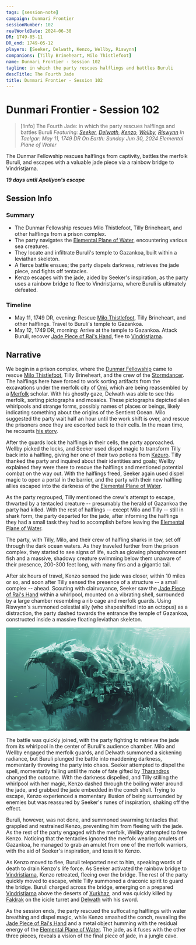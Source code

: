 ```yaml
---
tags: [session-note]
campaign: Dunmari Frontier
sessionNumber: 102
realWorldDate: 2024-06-30
DR: 1749-05-11
DR_end: 1749-05-12
players: [Seeker, Delwath, Kenzo, Wellby, Riswynn]
companions: [Tilly Brineheart, Milo Thistlefoot]
name: Dunmari Frontier - Session 102
tagline: in which the party rescues halflings and battles Buruli
descTitle: The Fourth Jade
title: Dunmari Frontier - Session 102
---
```

# Dunmari Frontier - Session 102

>[!info] The Fourth Jade: in which the party rescues halflings and battles Buruli
> *Featuring: [Seeker](<../../../people/pcs/dunmar-fellowship/seeker.md>), [Delwath](<../../../people/pcs/dunmar-fellowship/delwath.md>), [Kenzo](<../../../people/pcs/dunmar-fellowship/kenzo.md>), [Wellby](<../../../people/pcs/dunmar-fellowship/wellby.md>), [Riswynn](<../../../people/pcs/dunmar-fellowship/riswynn.md>)*
> *In Taelgar: May 11, 1749 DR*
> *On Earth: Sunday Jun 30, 2024*
> *Elemental Plane of Water*

The Dunmar Fellowship rescues halflings from captivity, battles the merfolk Buruli, and escapes with a valuable jade piece via a rainbow bridge to Vindristjarna.

***19 days until Apollyon's escape***
## Session Info
### Summary
- The Dunmar Fellowship rescues Milo Thistlefoot, Tilly Brineheart, and other halflings from a prison complex.
- The party navigates the [Elemental Plane of Water](<../../../cosmology/energy-realms/elemental-plane-of-water.md>), encountering various sea creatures.
- They locate and infiltrate Buruli's temple to Gazankoa, built within a leviathan skeleton.
- A fierce battle ensues; the party dispels darkness, retrieves the jade piece, and fights off tentacles.
- Kenzo escapes with the jade, aided by Seeker's inspiration, as the party uses a rainbow bridge to flee to Vindristjarna, where Buruli is ultimately defeated.

### Timeline
- May 11, 1749 DR, evening: Rescue [Milo Thistlefoot](<../../../people/halflings/milo-thistlefoot.md>), Tilly Brineheart, and other halflings. Travel to Buruli's temple to Gazankoa. 
- May 12, 1749 DR, morning: Arrive at the temple to Gazankoa. Attack Buruli, recover [Jade Piece of Rai's Hand](<../treasure/jade-piece-of-rai-s-hand.md>), flee to [Vindristjarna](<../../../things/ships/vindristjarna.md>). 

## Narrative
We begin in a prison complex, where the [Dunmar Fellowship](<../../../people/pcs/dunmar-fellowship/dunmar-fellowship.md>) came to rescue [Milo Thistlefoot](<../../../people/halflings/milo-thistlefoot.md>), Tilly Brineheart, and the crew of the [Stormdancer](<../../../things/ships/stormdancer.md>). The halflings here have forced to work sorting artifacts from the excavations under the merfolk city of [Omi](<../../../gazetteer/faraway-places/omi.md>), which are being reassembled by a [Merfolk](<../../../species/unusual-species/merfolk.md>) scholar. With his ghostly gaze, Delwath was able to see this merfolk, sorting pictographs and mosaics. These pictographs depicted alien whirlpools and strange forms, possibly names of places or beings, likely indicating something about the origins of the Sentient Ocean. Milo suggested the party wait half an hour until the work shift is over, and rescue the prisoners once they are escorted back to their cells. In the mean time, he recounts [his story](<../tales-and-stories/milo-s-story.md>). 

After the guards lock the halflings in their cells, the party approached. Wellby picked the locks, and Seeker used dispel magic to transform Tilly back into a halfling, giving her one of their two potions from [Kazuro](<../../../people/other-nonhumans/kazuro.md>). Tilly thanked the party and inquired about their identities and goals; Wellby explained they were there to rescue the halflings and mentioned potential combat on the way out. With the halflings freed, Seeker again used dispel magic to open a portal in the barrier, and the party with their new halfling allies escaped into the darkness of the [Elemental Plane of Water](<../../../cosmology/energy-realms/elemental-plane-of-water.md>). 

As the party regrouped, Tilly mentioned the crew's attempt to escape, thwarted by a tentacled creature -- presumably the herald of Gazankoa the party had killed. With the rest of halflings -- except Milo and Tilly -- still in shark form, the party departed for the jade, after informing the halflings they had a small task they had to accomplish before leaving the [Elemental Plane of Water](<../../../cosmology/energy-realms/elemental-plane-of-water.md>). 

The party, with Tilly, Milo, and their crew of halfling sharks in tow, set off through the dark ocean waters. As they traveled further from the prison complex, they started to see signs of life, such as  glowing phosphorescent fish and a massive, shadowy creature swimming below them unaware of their presence, 200-300 feet long, with many fins and a gigantic tail. 

After six hours of travel, Kenzo sensed the jade was closer, within 10 miles or so, and soon after Tilly sensed the presence of a structure -- a small complex -- ahead. Scouting with clairvoyance, Seeker saw the [Jade Piece of Rai's Hand](<../treasure/jade-piece-of-rai-s-hand.md>) within a whirlpool, mounted on a vibrating shell, surrounded by a large chamber resembling a rib cage and merfolk guards. Using Riswynn's summoned celestial ally (who shapeshifted into an octopus) as a distraction, the party dashed towards the entrance the temple of Gazankoa, constructed inside a massive floating leviathan skeleton. 

![Temple of Gazankoa](../../../assets/temple-of-gazankoa.png)

The battle was quickly joined, with the party fighting to retrieve the jade from its whirlpool in the center of Buruli's audience chamber. Milo and Wellby engaged the merfolk guards, and Delwath summoned a sickening radiance, but Buruli plunged the battle into maddening darkness, momentarily throwing the party into chaos. Seeker attempted to dispel the spell, momentarily failing until the mote of fate gifted by [Tharandros](<../../../people/other-nonhumans/tharandros.md>) changed the outcome. With the darkness dispelled, and Tilly stilling the whirlpool with her magic, Kenzo dashed through the boiling water around the jade, and grabbed the jade embedded in the conch shell. Trying to escape, Kenzo experienced a momentary illusion of being surrounded by enemies but was reassured by Seeker's runes of inspiration, shaking off the effect. 

Buruli, however, was not done, and summoned swarming tentacles that grappled and restrained Kenzo, preventing him from fleeing with the jade. As the rest of the party engaged with the merfolk, Wellby attempted to free Kenzo. Noticing that the tentacles ignored the merfolk wearing amulets of Gazankoa, he managed to grab an amulet from one of the merfolk warriors, with the aid of Seeker's inspiration, and toss it to Kenzo. 

As Kenzo moved to flee, Buruli teleported next to him, speaking words of death to drain Kenzo's life force. As Seeker activated the rainbow bridge to [Vindristjarna](<../../../things/ships/vindristjarna.md>), Kenzo retreated, fleeing over the bridge. The rest of the party quickly moved to escape, while Tilly summoned a draconic spirit to guard the bridge. Buruli charged across the bridge, emerging on a prepared [Vindristjarna](<../../../things/ships/vindristjarna.md>) above the deserts of [Xurkhaz](<../../../gazetteer/upper-istaros/xurkhaz/xurkhaz.md>), and was quickly killed by [Faldrak](<../../../people/dwarves/faldrak-bronzehammer.md>) on the icicle turret and [Delwath](<../../../people/pcs/dunmar-fellowship/delwath.md>) with his sword. 

As the session ends, the party rescued the suffocating halflings with water breathing and dispel magic, while Kenzo smashed the conch, revealing the [Jade Piece of Rai's Hand](<../treasure/jade-piece-of-rai-s-hand.md>) and a metal object humming with the residual energy of the [Elemental Plane of Water](<../../../cosmology/energy-realms/elemental-plane-of-water.md>). The jade, as it fuses with the other three pieces, reveals a vision of the final piece of jade, in a jungle cave. 
